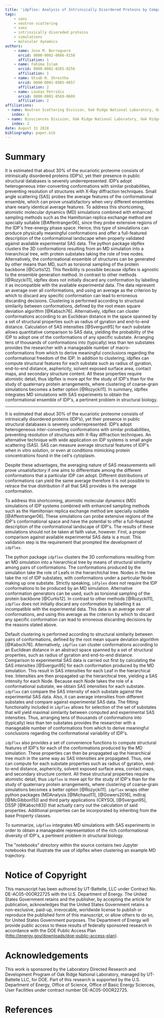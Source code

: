 ```yaml
---
title: 'idpflex: Analysis of Intrinsically Disordered Proteins by Comparing Simulations to Small Angle Scattering Experiments'
tags:
    - sans
    - neutron scattering
    - saxs
    - intrinsically disoreded proteins
    - simulations
    - molecular dynamics
authors:
    - name: Jose M. Borreguero
      orcid: 0000-0002-0866-8158
      affiliation: 1
    - name: Fahima Islam
      orcid: 0000-0002-0265-0256
      affiliation: 1
    - name: Utsab R. Shrestha
      orcid: 0000-0001-6985-6657
      affiliation: 2
    - name: Loukas Petridis 
      orcid: 0000-0001-8569-060X
      affiliation: 2
affiliations:
 - name: Neutron Scattering Division, Oak Ridge National Laboratory, Oak Ridge TN, USA
   index: 1
 - name: Biosciences Division, Oak Ridge National Laboratory, Oak Ridge TN, USA.
   index: 2
date: August 31 2018
bibliography: paper.bib
---
```


# Summary

It is estimated that about 30\% of the eucariotic proteome consists of
intrinsically disordered proteins (IDP’s), yet their presence in public
structural databases is severely underrepresented.
IDP’s adopt heterogeneous inter-converting conformations with similar
probabilities, preventing resolution of structures with X-Ray
diffraction techniques.
Small angle scattering (SAS) probes the average features of the
conformational ensemble, which can prove unsatisfactory when very different
ensembles share nearly identical average features.
To address this shortcoming, atomistic molecular dynamics (MD) simulations
combined with enhanced sampling methods such as the Hamiltonian replica
exchange method are specially suitable [@Affentranger06], since they
probe extensive regions of the IDP's free-energy phase space.
Hence, this type of simulations can produce physically meaningful
conformations and offer a full-featured description of the
conformational landscape when properly validated against available
experimental SAS data.
The python package idpflex clusters the 3D conformations resulting from
an MD simulation into a hierarchical tree, with protein substates taking
the role of tree nodes.
Alternatively, the conformational ensemble of structures can be
generated by other means than MD, such as torsional sampling of the
protein backbone [@Curtis12].
This flexibility is possible because idpflex is agnostic to the ensemble
generation method.
In contrast to other methods [@Rozycki11], idpflex does not initially
discard any conformation by labelling it as incompatible with the
available experimental data.
The data represent an average over all conformations, and using an
average as the criterion by which to discard any specific conformation
can lead to erroneous discarding decisions.
Clustering is performed according to structural similarity between
conformations, defined by the root mean square deviation
algorithm [@Kabsch76].
Alternatively, idpflex can cluster conformations according to an
Euclidean distance in the space spanned by a set of structural
properties such as radius of gyration and end-to-end distance.
Calculation of SAS intensities [@Svergun95] for each substate allows
quantitative comparison to SAS data, yielding the probability of the
IDP to adopt one of the conformations of any specific substate.
Arranging tens of thousands of conformations into (typically) less than
ten substates provides the researcher with a manageable number of
macro-conformations from which to derive meaningful conclusions
regarding the conformational freedom of the IDP.
In addition to clustering, idpflex can compute structural features for
each substate such as radius of gyration, end-to-end distance,
asphericity, solvent exposed surface area, contact maps, and
secondary structure content.
All these properties require atomistic detail, thus idpflex is more
apt for the study of IDP's than for the study of quaternary protein
arrangements, where clustering of coarse-grain simulations becomes a
better option [@Rozycki11].
In summary, idpflex integrates MD simulations with SAS experiments to
obtain the conformational ensemble of IDP's, a pertinent problem in
structural biology.

------------------------------------------------------------------
It is estimated that about 30% of the eucariotic proteome consists of
intrinsically disordered proteins (IDP’s), yet their presence in public
structural databases is severely underrepresented.
IDP’s adopt heterogeneous inter-converting conformations with similar
probabilities, preventing resolution of structures with X-Ray
diffraction techniques. An alternative technique with wide application on
IDP systems is small angle scattering (SAS). SAS can measure average
structural features of IDP's when in vitro solution, or even at conditions
mimicking protein concentrations found in the cell's cytoplasm.

Despite these advantages, the averaging nature of SAS measurements
will prove unsatisfactory if one aims to differentiate among the different
conformations that a particular IDP can adopt. Different distributions
of conformations can yield the same average therefore it is not possible to
retrace the true distribution if all that SAS provides is the average
conformation.

To address this shortcoming, atomistic molecular dynamics (MD) simulations
of IDP systems combined with enhanced sampling methods such as the
Hamiltonian replica exchange method are specially
suitable [@Affentranger06]. These simulations can probe extensive
regions of the IDP's conformational space and have the potential to
offer a full-featured description of the conformational landscape of IDP's.
The results of these simulations should not be taken at faith value, however.
First, a proper comparison against available experimental SAS data
is a must. This validation step is the requirement that prompted the
development of `idpflex`.

The python package `idpflex` clusters the 3D conformations resulting from
an MD simulation into a hierarchical tree by means of structural similarity
among pairs of conformations. The conformations produced by the simulation
take the role of Leafs in the hierarchichal tree. Nodes in the tree take the
rol of IDP substates, with conformations under a particular Node making up
one substate. Strictly speaking, `idfplex` does not require the
IDP conformations to be produced by an MD simulation. Alternative conformation
generators can be used, such as torsional sampling of the protein
backbone [@Curtis12].
In contrast to other methods [@Rozycki11], `idpflex` does not initially
discard any conformation by labelling it as incompatible with the
experimental data. This data is an average over
all conformations, and using this average as the criterion by which
to discard any specific conformation can lead to erroneous
discarding decisions by the reasons stated above.

Default clustering is performed according to structural similarity
between pairs of conformations, defined by the root mean square deviation
algorithm [@Kabsch76]. Alternatively, `idpflex` can cluster
conformations according to an Euclidean distance in an abstract space
spanned by a set of structural properties, such as radius
of gyration and end-to-end distance. Comparison to experimental SAS data
is carried out first by calculating the SAS intensities [@Svergun95]
for each conformation produced by the MD simulation. This result in
SAS intensities for each Leaf in the hierarchical tree. Intensities are
then propagated up the hierarchical tree, yielding a SAS intensity for
each Node. Because each Node takes the role of a conformational substate,
we obtain SAS intensities for each substate. `idpflex` can compare
the SAS intensity of each substate against the experimental SAS data. Also,
it can average intensities from different substates and compare against
experimental SAS data. The fitting functionality included in `idpflex`
allows for selection of the set of substates that will yield
maximal similarity between computed and experimental SAS intensities. Thus,
arranging tens of thousands of conformations into (typically) less than
ten substates provides the researcher with a manageable number of
conformations from which to derive meaningful conclusions
regarding the conformational variability of IDP's.

`idpflex` also provides a set of convenience functions to compute
structural features of IDP's for each of the conformations produced by the MD
simulation. These properties can then be propagated up the hierarchical tree
much in the same way as SAS intensities are propagated. Thus, one can
compute for each substate properties such as radius of gyration,
end-to-end distance, asphericity, solvent exposed surface area,
contact maps, and secondary structure content. All these structural
properties require atomistic detail, thus `idpflex`
is more apt for the study of IDP's than for the study of quaternary protein
arrangements, where clustering of coarse-grain simulations becomes a
better option [@Rozycki11]. `idpflex` wraps other python
packages (MDAnalysis [@Michaud11], [@Gowers2016],
mdtraj [@McGibbon15])
and third party applications (CRYSOL [@Svergun95], DSSP [@Kabsch83])
that actually carry out the calculation of said properties.
Additional properties can be incorporated by inheriting from the
base Property classes.

To summarize, `idpflex` integrates MD simulations with SAS experiments in
order to obtain a manageable representation of the rich conformational
diversity of IDP's, a pertinent problem in structural biology.

The "notebooks" directory within the source contains two Jupyter
notebooks that illustrate the use of idpflex when clustering an
example MD trajectory.

# Notice of Copyright

This manuscript has been authored by UT-Battelle, LLC under Contract No.
DE-AC05-00OR22725 with the U.S. Department of Energy. The United States
Government retains and the publisher, by accepting the article for
publication, acknowledges that the United States Government retains a
non-exclusive, paid-up, irrevocable, worldwide license to publish or
reproduce the published form of this manuscript, or allow others to do
so, for United States Government purposes. The Department of Energy will
provide public access to these results of federally sponsored research
in accordance with the DOE Public Access Plan
(http://energy.gov/downloads/doe-public-access-plan).

# Acknowledgements

This work is sponsored by the Laboratory Directed Research and
Development Program of Oak Ridge National Laboratory, managed by
UT-Battelle LLC, for DOE. Part of this research is supported by the U.S.
Department of Energy, Office of Science, Office of Basic Energy
Sciences, User Facilities under contract number DE-AC05-00OR22725.

# References
